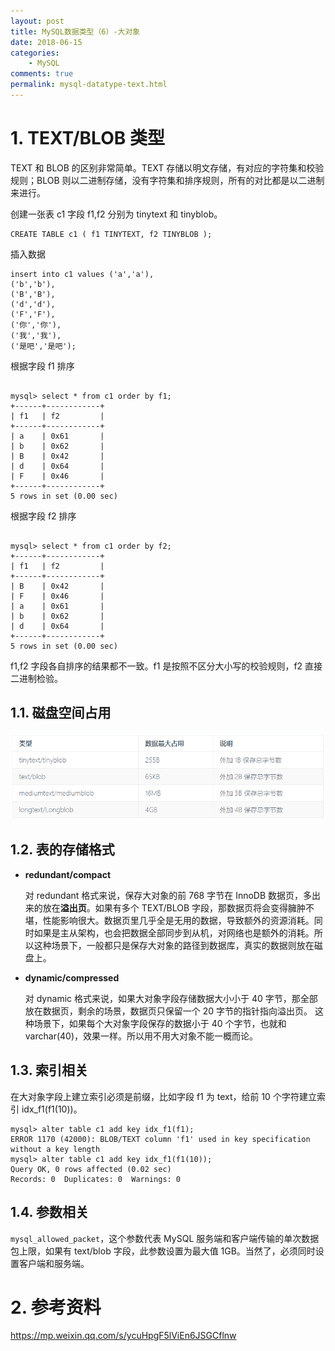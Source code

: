 ```yaml
---
layout: post
title: MySQL数据类型（6）-大对象
date: 2018-06-15
categories:
    - MySQL
comments: true
permalink: mysql-datatype-text.html
---
```


# 1. TEXT/BLOB 类型

TEXT 和 BLOB 的区别非常简单。TEXT 存储以明文存储，有对应的字符集和校验规则；BLOB 则以二进制存储，没有字符集和排序规则，所有的对比都是以二进制来进行。

创建一张表 c1 字段 f1,f2 分别为 tinytext 和 tinyblob。

```
CREATE TABLE c1 ( f1 TINYTEXT, f2 TINYBLOB );
```

插入数据

```
insert into c1 values ('a','a'),
('b','b'),
('B','B'),
('d','d'),
('F','F'),
('你','你'),
('我','我'),
('是吧','是吧');
```

根据字段 f1 排序

```

mysql> select * from c1 order by f1;
+------+------------+
| f1   | f2         |
+------+------------+
| a    | 0x61       |
| b    | 0x62       |
| B    | 0x42       |
| d    | 0x64       |
| F    | 0x46       |
+------+------------+
5 rows in set (0.00 sec)
```

根据字段 f2 排序

```

mysql> select * from c1 order by f2;
+------+------------+
| f1   | f2         |
+------+------------+
| B    | 0x42       |
| F    | 0x46       |
| a    | 0x61       |
| b    | 0x62       |
| d    | 0x64       |
+------+------------+
5 rows in set (0.00 sec)
```

f1,f2 字段各自排序的结果都不一致。f1 是按照不区分大小写的校验规则，f2 直接二进制检验。

## 1.1. 磁盘空间占用

![](/assets/images/posts/mysql-datatype/mysql-datatype-1.png)

## 1.2. 表的存储格式

- **redundant/compact**

  对 redundant 格式来说，保存大对象的前 768 字节在 InnoDB 数据页，多出来的放在**溢出页**。如果有多个 TEXT/BLOB 字段，那数据页将会变得臃肿不堪，性能影响很大。数据页里几乎全是无用的数据，导致额外的资源消耗。同时如果是主从架构，也会把数据全部同步到从机，对网络也是额外的消耗。所以这种场景下，一般都只是保存大对象的路径到数据库，真实的数据则放在磁盘上。

- **dynamic/compressed**

  对 dynamic 格式来说，如果大对象字段存储数据大小小于 40 字节，那全部放在数据页，剩余的场景，数据页只保留一个 20 字节的指针指向溢出页。 这种场景下，如果每个大对象字段保存的数据小于 40 个字节，也就和 varchar(40)，效果一样。所以用不用大对象不能一概而论。

## 1.3. 索引相关

在大对象字段上建立索引必须是前缀，比如字段 f1 为 text，给前 10 个字符建立索引 idx_f1(f1(10))。

```
mysql> alter table c1 add key idx_f1(f1);
ERROR 1170 (42000): BLOB/TEXT column 'f1' used in key specification without a key length
mysql> alter table c1 add key idx_f1(f1(10));
Query OK, 0 rows affected (0.02 sec)
Records: 0  Duplicates: 0  Warnings: 0
```

## 1.4. **参数相关**

`mysql_allowed_packet`，这个参数代表 MySQL 服务端和客户端传输的单次数据包上限，如果有 text/blob 字段，此参数设置为最大值 1GB。当然了，必须同时设置客户端和服务端。

# 2. 参考资料

https://mp.weixin.qq.com/s/ycuHpgF5lViEn6JSGCflnw